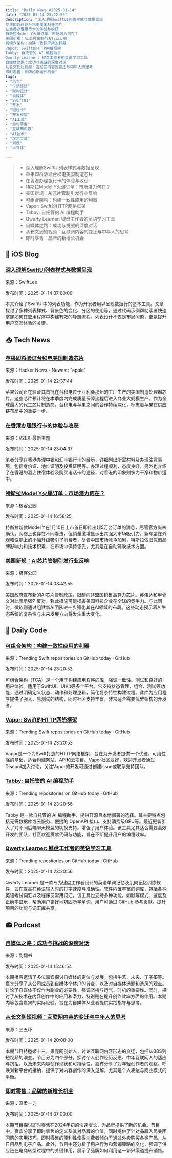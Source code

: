 ```yaml
---
title: "Daily News #2025-01-14"
date: "2025-01-14 23:22:56"
description: "深入理解SwiftUI列表样式与数据呈现
苹果即将验证台积电美国制造芯片
在香港办理银行卡的体验与收获
特斯拉Model Y火爆订单：市场潜力何在？
美国新规：AI芯片管制引发行业反响
可组合架构：构建一致性应用的利器
Vapor: Swift的HTTP网络框架
Tabby: 自托管的 AI 编程助手
Qwerty Learner: 键盘工作者的英语学习工具
自媒体之路：成功与挑战的深度对话
从长文到短视频：互联网内容的变迁与中年人的思考
即时零售：品牌的新增长机会"
tags: 
- "汽车"
- "生活经验"
- "架构设计"
- "自媒体"
- "SwiftUI"
- "开发"
- "银行卡"
- "开发框架"
- "AI工具"
- "即时零售"
- "互联网内容"
- "AI技术"
- "学习工具"
- "列表"
- "半导体"

---
```


> - 深入理解SwiftUI列表样式与数据呈现
> - 苹果即将验证台积电美国制造芯片
> - 在香港办理银行卡的体验与收获
> - 特斯拉Model Y火爆订单：市场潜力何在？
> - 美国新规：AI芯片管制引发行业反响
> - 可组合架构：构建一致性应用的利器
> - Vapor: Swift的HTTP网络框架
> - Tabby: 自托管的 AI 编程助手
> - Qwerty Learner: 键盘工作者的英语学习工具
> - 自媒体之路：成功与挑战的深度对话
> - 从长文到短视频：互联网内容的变迁与中年人的思考
> - 即时零售：品牌的新增长机会

## 🍎 iOS Blog

### [深入理解SwiftUI列表样式与数据呈现](https://www.avanderlee.com/swiftui/list-style-selection/)

来源：SwiftLee

发布时间：2025-01-14 07:00:00

本文介绍了SwiftUI中的列表功能，作为开发者用以呈现数据行的基本工具。文章探讨了多种列表样式、背景色的变化、分区的使用等，通过代码示例帮助读者快速掌握如何在应用程序中构建有效的导航流程。列表设计不仅是布局问题，更是提升用户交互体验的关键。

## 📥 Tech News

### [苹果即将验证台积电美国制造芯片](https://asia.nikkei.com/Business/Tech/Semiconductors/Apple-in-final-stages-of-verifying-TSMC-s-Made-in-USA-chips)

来源：Hacker News - Newest: "apple"

发布时间：2025-01-14 22:37:44

苹果公司正在验证其首批在台积电位于亚利桑那州的工厂生产的美国制造处理器芯片。这些芯片预计将在本季度内完成质量保障流程后进入商业大规模生产。作为全球最大的代工芯片制造商，台积电与苹果之间的合作持续深化，标志着苹果在供应链布局中的重要一步。

### [在香港办理银行卡的体验与收获](https://www.v2ex.com/t/1105126)

来源：V2EX-最新主题

发布时间：2025-01-14 23:04:37

笔者分享在香港办理中银和汇丰银行卡的经历，详细列出所需材料及办理注意事项，包括身份证、地址证明及投资证明等。办理过程顺利，态度良好，另外也介绍了在香港的酒店住宿体验及购买电话卡的途径，对香港的印象则多为干净和物价适中。

### [特斯拉Model Y火爆订单：市场潜力何在？](http://www.geekpark.net/news/345286)

来源：极客公园

发布时间：2025-01-14 16:58:25

特斯拉新款Model Y在1月10日上市首日即传出超5万台订单的消息，尽管官方尚未确认，网络上也存在不同看法，但销量激增显示出其强大市场吸引力。新车型在外观和性能上的小幅升级吸引了消费者，尽管中国市场竞争加剧，特斯拉依旧凭借品牌影响力和技术积累，在市场中保持领先，尤其是在自动驾驶技术方面。

### [美国新规：AI芯片管制引发行业反响](http://www.geekpark.net/news/345250)

来源：极客公园

发布时间：2025-01-14 08:42:55

美国政府宣布新的AI芯片管制政策，限制向非盟国销售高算力芯片。英伟达和甲骨文对此表示强烈反对，称此措施可能损害美国科技企业在全球的竞争力。与此同时，微软则通过组建新AI团队进一步强化其在AI领域的布局。这些动态预示着AI生态系统的复杂性与未来发展方向将发生重大变化。

## 💾 Daily Code

### [可组合架构：构建一致性应用的利器](https://github.com/pointfreeco/swift-composable-architecture)

来源：Trending Swift repositories on GitHub today · GitHub

发布时间：2025-01-14 23:20:53

可组合架构（TCA）是一个用于构建应用程序的库，强调一致性、测试和良好的用户体验。适用于SwiftUI、UIKit等多个平台。它支持状态管理、组合、测试等功能，通过明确定义状态、动作和处理逻辑，简化复杂特性构建过程。此库为应用程序提供了强大、易测试的结构，同时社区支持丰富，非常适合需要优雅架构的开发者。

### [Vapor: Swift的HTTP网络框架](https://github.com/vapor/vapor)

来源：Trending Swift repositories on GitHub today · GitHub

发布时间：2025-01-14 23:20:53

Vapor是一个为Swift打造的HTTP网络框架，旨在为开发者提供一个优雅、可用性强的基础，适合构建网站、API和云项目。Vapor社区友好，欢迎开发者通过Discord加入讨论。关注Vapor的开发可通过创建issue或联系支持团队。

### [Tabby: 自托管的 AI 编程助手](https://github.com/TabbyML/tabby)

来源：Trending repositories on GitHub today · GitHub

发布时间：2025-01-14 23:20:56

Tabby 是一款自托管的 AI 编程助手，提供开源且本地部署的选择。其主要特点包括无需数据库或云服务、便捷的 OpenAPI 接口、支持消费级GPU等。最近更新引入了对不同后端聊天模型的切换支持，增强了用户体验。该工具尤其适合需要高效开发的团队，社区欢迎贡献代码与功能，旨在不断提升用户的编程效率。

### [Qwerty Learner: 键盘工作者的英语学习工具](https://github.com/RealKai42/qwerty-learner)

来源：Trending repositories on GitHub today · GitHub

发布时间：2025-01-14 23:20:56

Qwerty Learner 是一款专为键盘工作者设计的英语单词记忆及肌肉记忆训练软件，旨在提高在英语输入时的打字速度与准确性。软件内置丰富的词库，包括各种英语考试词汇以及程序员常用词汇。该工具也支持多种功能，如默写模式、速度及正确率显示，帮助用户更好地巩固所学单词。用户可通过 GitHub 参与贡献，提升项目的功能与词汇库共享。

## 📻 Podcast

### [自媒体之路：成功与挑战的深度对话](https://www.xiaoyuzhoufm.com/episode/678611edf787119b3d1f4af3)

来源：乱翻书

发布时间：2025-01-14 15:46:54

本期播客邀请了多位嘉宾探讨自媒体的定位与发展，包括牛艺、未央、丁子荃等。嘉宾分享了从公司成员到自媒体个体户的转变，以及对自媒体选题和选风的观点。讨论了自媒体不仅作为副业的必要性，强调坚持与运气、时机的重要性。同时，探讨了AI技术在内容创作中的应用和潜力，特别是在提升创作效率方面的作用。本期内容包含嘉宾的实际经验，旨在为自媒体从业者提供实践指导与思考。

### [从长文到短视频：互联网内容的变迁与中年人的思考](https://www.xiaoyuzhoufm.com/episode/678602ddb21f1c0fb3c7461c)

来源：三五环

发布时间：2025-01-14 20:00:00

本期节目特邀姬十三，果壳网创始人，讨论互联网内容形态的变迁，包括从BBS到短视频的演变。节目分为四个部分，探讨个人创作经历反思、中年互联网人的适应与抗拒、以及未来内容创作现状和可持续性。嘉宾分享了对年轻创作者的观察，呼唤对新平台的接纳，提供了对内容创作的深入见解，尤其是个人表达与商业模式的平衡。

### [即时零售：品牌的新增长机会](https://www.xiaoyuzhoufm.com/episode/67852f481bf3f0ab2be5667d)

来源：温柔一刀

发布时间：2025-01-14 07:00:00

本期节目探讨即时零售在2024年初的快速增长，为品牌提供了新的机会。节目中，嘉宾分享了即时零售的定义及其对品牌的价值，同时提供了针对品牌入局美团闪购的实用技巧。即时零售的便利性使得消费者倾向于通过外卖购买各类产品，从日用品到电子产品。此外，节目中还分析了用户行为和营销策略的变化，强调了供应链在电商转型过程中的关键作用，展示了品牌如何利用这一新兴渠道提升销售。
